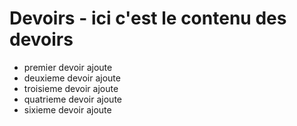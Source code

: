 # Devoirs - ici c'est le contenu des devoirs
- premier devoir ajoute
- deuxieme devoir ajoute
- troisieme devoir ajoute
- quatrieme devoir ajoute
- sixieme devoir ajoute
